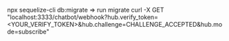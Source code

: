 npx sequelize-cli db:migrate => run migrate
curl -X GET "localhost:3333/chatbot/webhook?hub.verify_token=<YOUR_VERIFY_TOKEN>&hub.challenge=CHALLENGE_ACCEPTED&hub.mode=subscribe"

